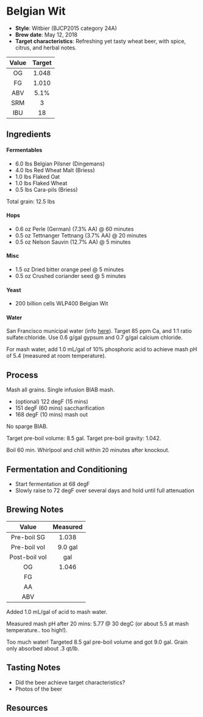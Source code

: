 # Belgian Wit

* **Style**: Witbier (BJCP2015 category 24A)
* **Brew date**: May 12, 2018
* **Target characteristics**: Refreshing yet tasty wheat beer, with spice, citrus, and herbal notes.

| Value      | Target |
| :--------: |:------:|
| OG         | 1.048  | 
| FG         | 1.010  | 
| ABV        | 5.1%   |   
| SRM        | 3      |   
| IBU        | 18     |   

## Ingredients

#### Fermentables

* 6.0 lbs Belgian Pilsner (Dingemans)
* 4.0 lbs Red Wheat Malt (Briess)
* 1.0 lbs Flaked Oat
* 1.0 lbs Flaked Wheat
* 0.5 lbs Cara-pils (Briess)

Total grain: 12.5 lbs

#### Hops

* 0.6 oz Perle (German) (7.3% AA) @ 60 minutes
* 0.5 oz Tettnanger Tettnang (3.7% AA) @ 20 minutes
* 0.5 oz Nelson Sauvin (12.7% AA) @ 5 minutes

#### Misc

* 1.5 oz Dried bitter orange peel @ 5 minutes
* 0.5 oz Crushed coriander seed @ 5 minutes

#### Yeast

* 200 billion cells WLP400 Belgian Wit

#### Water

San Francisco municipal water (info [here](/docs/water.md)). Target 85 ppm Ca, and 1:1 ratio sulfate:chloride. Use 0.6 g/gal gypsum and 0.7 g/gal calcium chloride.

For mash water, add 1.0 mL/gal of 10% phosphoric acid to achieve mash pH of 5.4 (measured at room temperature).

## Process

Mash all grains. Single infusion BIAB mash.

* (optional) 122 degF (15 mins)
* 151 degF (60 mins) saccharification
* 168 degF (10 mins) mash out

No sparge BIAB.

Target pre-boil volume: 8.5 gal. Target pre-boil gravity: 1.042.

Boil 60 min. Whirlpool and chill within 20 minutes after knockout.

## Fermentation and Conditioning

* Start fermentation at 68 degF
* Slowly raise to 72 degF over several days and hold until full attenuation

## Brewing Notes



| Value         | Measured  |
| :-----------: |:---------:|
| Pre-boil SG   | 1.038     |
| Pre-boil vol  | 9.0 gal   |
| Post-boil vol |  gal   |
| OG            | 1.046     | 
| FG            |           | 
| AA            |           | 
| ABV           |           | 


Added 1.0 mL/gal of acid to mash water.

Measured mash pH after 20 mins: 5.77 @ 30 degC (or about 5.5 at mash temperature.. too high!).

Too much water! Targeted 8.5 gal pre-boil volume and got 9.0 gal. Grain only absorbed about .3 qt/lb.



## Tasting Notes

* Did the beer achieve target characteristics?
* Photos of the beer

## Resources


